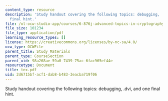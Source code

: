 ```yaml
---
content_type: resource
description: 'Study handout covering the following topics: debugging, .dvi, and one
  final hint.'
file: /ol-ocw-studio-app/courses/6-876j-advanced-topics-in-cryptography-spring-2003/2d6715bfacf1dab8b4833eacba719f06_tex.pdf
file_size: 101234
file_type: application/pdf
learning_resource_types: []
license: https://creativecommons.org/licenses/by-nc-sa/4.0/
ocw_type: OCWFile
parent_title: Study Materials
parent_type: CourseSection
parent_uid: 98a268ae-59a0-7439-75ac-6fac965ef44e
resourcetype: Document
title: tex.pdf
uid: 2d6715bf-acf1-dab8-b483-3eacba719f06
---
```

Study handout covering the following topics: debugging, .dvi, and one final hint.